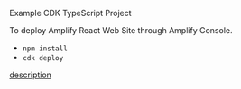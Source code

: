 Example CDK TypeScript Project

To deploy Amplify React Web Site through Amplify Console.

* `npm install`
* `cdk deploy`

[description](https://note.figmentresearch.com/aws/cdkamplify)
